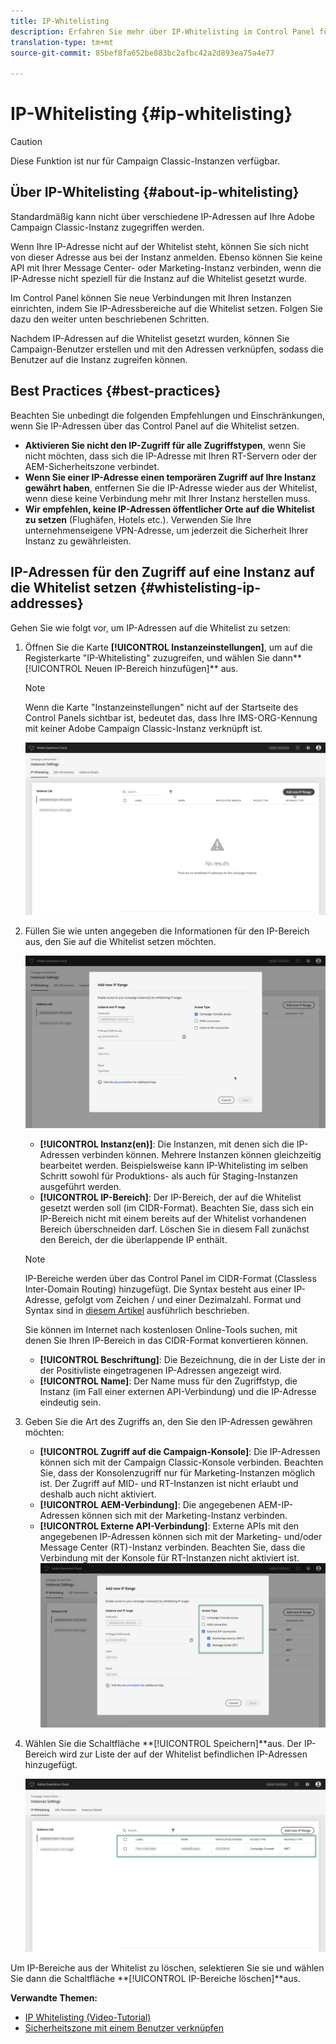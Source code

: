 ```yaml
---
title: IP-Whitelisting
description: Erfahren Sie mehr über IP-Whitelisting im Control Panel für den Zugriff auf Instanzen
translation-type: tm+mt
source-git-commit: 85bef8fa652be883bc2afbc42a2d893ea75a4e77

---
```



# IP-Whitelisting {#ip-whitelisting}

>[!CAUTION]
>
>Diese Funktion ist nur für Campaign Classic-Instanzen verfügbar.

## Über IP-Whitelisting {#about-ip-whitelisting}

Standardmäßig kann nicht über verschiedene IP-Adressen auf Ihre Adobe Campaign Classic-Instanz zugegriffen werden.

Wenn Ihre IP-Adresse nicht auf der Whitelist steht, können Sie sich nicht von dieser Adresse aus bei der Instanz anmelden. Ebenso können Sie keine API mit Ihrer Message Center- oder Marketing-Instanz verbinden, wenn die IP-Adresse nicht speziell für die Instanz auf die Whitelist gesetzt wurde.

Im Control Panel können Sie neue Verbindungen mit Ihren Instanzen einrichten, indem Sie IP-Adressbereiche auf die Whitelist setzen. Folgen Sie dazu den weiter unten beschriebenen Schritten.

Nachdem IP-Adressen auf die Whitelist gesetzt wurden, können Sie Campaign-Benutzer erstellen und mit den Adressen verknüpfen, sodass die Benutzer auf die Instanz zugreifen können.

## Best Practices {#best-practices}

Beachten Sie unbedingt die folgenden Empfehlungen und Einschränkungen, wenn Sie IP-Adressen über das Control Panel auf die Whitelist setzen.

* **Aktivieren Sie nicht den IP-Zugriff für alle Zugriffstypen**, wenn Sie nicht möchten, dass sich die IP-Adresse mit Ihren RT-Servern oder der AEM-Sicherheitszone verbindet.
* **Wenn Sie einer IP-Adresse einen temporären Zugriff auf Ihre Instanz gewährt haben**, entfernen Sie die IP-Adresse wieder aus der Whitelist, wenn diese keine Verbindung mehr mit Ihrer Instanz herstellen muss.
* **Wir empfehlen, keine IP-Adressen öffentlicher Orte auf die Whitelist zu setzen** (Flughäfen, Hotels etc.). Verwenden Sie Ihre unternehmenseigene VPN-Adresse, um jederzeit die Sicherheit Ihrer Instanz zu gewährleisten.

## IP-Adressen für den Zugriff auf eine Instanz auf die Whitelist setzen {#whistelisting-ip-addresses}

Gehen Sie wie folgt vor, um IP-Adressen auf die Whitelist zu setzen:

1. Öffnen Sie die Karte **[!UICONTROL Instanzeinstellungen]**, um auf die Registerkarte &quot;IP-Whitelisting&quot; zuzugreifen, und wählen Sie dann**[!UICONTROL  Neuen IP-Bereich hinzufügen]** aus.

   >[!NOTE]
   >
   >Wenn die Karte &quot;Instanzeinstellungen&quot; nicht auf der Startseite des Control Panels sichtbar ist, bedeutet das, dass Ihre IMS-ORG-Kennung mit keiner Adobe Campaign Classic-Instanz verknüpft ist.

   ![](assets/ip_whitelist_list1.png)

1. Füllen Sie wie unten angegeben die Informationen für den IP-Bereich aus, den Sie auf die Whitelist setzen möchten.

   ![](assets/ip_whitelist_add1.png)

   * **[!UICONTROL Instanz(en)]**: Die Instanzen, mit denen sich die IP-Adressen verbinden können. Mehrere Instanzen können gleichzeitig bearbeitet werden. Beispielsweise kann IP-Whitelisting im selben Schritt sowohl für Produktions- als auch für Staging-Instanzen ausgeführt werden.
   * **[!UICONTROL IP-Bereich]**: Der IP-Bereich, der auf die Whitelist gesetzt werden soll (im CIDR-Format). Beachten Sie, dass sich ein IP-Bereich nicht mit einem bereits auf der Whitelist vorhandenen Bereich überschneiden darf. Löschen Sie in diesem Fall zunächst den Bereich, der die überlappende IP enthält.
   >[!NOTE]
   >
   >IP-Bereiche werden über das Control Panel im CIDR-Format (Classless Inter-Domain Routing) hinzugefügt. Die Syntax besteht aus einer IP-Adresse, gefolgt vom Zeichen / und einer Dezimalzahl. Format und Syntax sind in [diesem Artikel](https://whatismyipaddress.com/cidr) ausführlich beschrieben.
   >
   >Sie können im Internet nach kostenlosen Online-Tools suchen, mit denen Sie Ihren IP-Bereich in das CIDR-Format konvertieren können.

   * **[!UICONTROL Beschriftung]**: Die Bezeichnung, die in der Liste der in der Positivliste eingetragenen IP-Adressen angezeigt wird.
   * **[!UICONTROL Name]**: Der Name muss für den Zugriffstyp, die Instanz (im Fall einer externen API-Verbindung) und die IP-Adresse eindeutig sein.


1. Geben Sie die Art des Zugriffs an, den Sie den IP-Adressen gewähren möchten:

   * **[!UICONTROL Zugriff auf die Campaign-Konsole]**: Die IP-Adressen können sich mit der Campaign Classic-Konsole verbinden. Beachten Sie, dass der Konsolenzugriff nur für Marketing-Instanzen möglich ist. Der Zugriff auf MID- und RT-Instanzen ist nicht erlaubt und deshalb auch nicht aktiviert.
   * **[!UICONTROL AEM-Verbindung]**: Die angegebenen AEM-IP-Adressen können sich mit der Marketing-Instanz verbinden.
   * **[!UICONTROL Externe API-Verbindung]**: Externe APIs mit den angegebenen IP-Adressen können sich mit der Marketing- und/oder Message Center (RT)-Instanz verbinden. Beachten Sie, dass die Verbindung mit der Konsole für RT-Instanzen nicht aktiviert ist.
   ![](assets/ip_whitelist_acesstype.png)

1. Wählen Sie die Schaltfläche **[!UICONTROL Speichern]**aus. Der IP-Bereich wird zur Liste der auf der Whitelist befindlichen IP-Adressen hinzugefügt.

   ![](assets/ip_whitelist_added.png)

Um IP-Bereiche aus der Whitelist zu löschen, selektieren Sie sie und wählen Sie dann die Schaltfläche **[!UICONTROL IP-Bereiche löschen]**aus.

**Verwandte Themen:**
* [IP Whitelisting (Video-Tutorial)](https://docs.adobe.com/content/help/en/campaign-learn/campaign-classic-tutorials/administrating/control-panel-acc/ip-whitelisting.html)
* [Sicherheitszone mit einem Benutzer verknüpfen](https://docs.campaign.adobe.com/doc/AC/en/INS_Additional_configurations_Configuring_Campaign_server.html#Linking_a_security_zone_to_an_operator)
